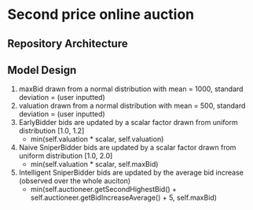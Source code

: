 # Second price online auction

## Repository Architecture



## Model Design

1. maxBid drawn from a normal distribution with mean = 1000, standard deviation = (user inputted)
2. valuation drawn from a normal distribution with mean = 500, standard deviation = (user inputted)
3. EarlyBidder bids are updated by a scalar factor drawn from uniform distribution [1.0, 1.2]
     + min(self.valuation * scalar, self.valuation)
4. Naive SniperBidder bids are updated by a scalar factor drawn from uniform distribution [1.0, 2.0]
     + min(self.valuation * scalar, self.maxBid)
5. Intelligent SniperBidder bids are updated by the average bid increase (observed over the whole auciton)
     + min(self.auctioneer.getSecondHighestBid() + self.auctioneer.getBidIncreaseAverage() + 5, self.maxBid)
